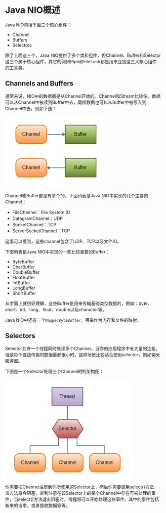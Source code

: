 # Java NIO概述

Java NIO包括下面三个核心组件：

* Channel
* Buffers
* Selectors

除了上面这三个，Java NIO提供了多个类和组件，但Channel、Buffer和Selector这三个属于核心组件，其它的例如Pipe和FileLock都是用来连接这三大核心组件的工具类。

## Channels and Buffers

通常来说，NIO中的数据都是从Channel开始的。Channel和Stream比较像，数据可以从Channel中被读到Buffer中去，同样数据也可以从Buffer中被写入到Channel中去。例如下图：

![](/assets/import.png)

Channel和Buffer都是有多个的，下面列表是Java NIO中实现的几个主要的Channel：

* FileChannel：File System IO
* DatagramChannel：UDP
* SocketChannel：TCP
* ServerSocketChannel：TCP

这里可以看到，这些channel包含了UDP、TCP以及文件IO。

下面列表是Java NIO中实现的一些比较重要的Buffer：

* ByteBuffer
* CharBuffer
* DoubleBuffer
* FloatBuffer
* IntBuffer
* LongBuffer
* ShortBuffer

从字面上就很好理解，这些Buffer是用来传输基础类型数据的，例如：byte、short、int、long、float、double以及character等。

Java NIO中还有一个`MappedByteBuffer`，用来作为内存和文件的映射。

## Selectors

Selector允许一个线程同时处理多个Channel，当你的应用程序中有大量的连接，但是每个连接传输的数据量都很小时，这种场景比较适合使用selector，例如聊天服务器。

下图是一个Selector处理三个Channel时的架构图：

![](/assets/import1.png)

你需要把Channel注册到你所使用的Selector上，然后你需要调用select\(\)方法，该方法将会阻塞，直到注册在该Selector上的某个Channel中存在可被处理的事件，当select\(\)方法退出阻塞时，线程将可以开始处理这些事件。其中的事件包括新来的请求，或者接收数据等等。

